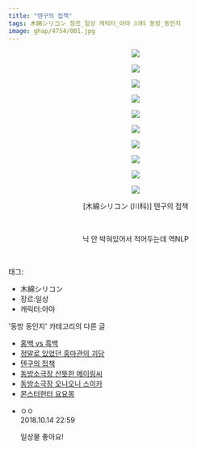 ```yaml
---
title: "텐구의 접책"
tags: 木綿シリコン 장르_일상 캐릭터_아야 川科 동방_동인지
image: ghap/4754/001.jpg
---
```

<div class="article">
<p style="text-align: center; clear: none; float: none;"><img src="{{ site.nasurl }}/ghap/4754/001.jpg"/></p>
<p style="text-align: center; clear: none; float: none;"><img src="{{ site.nasurl }}/ghap/4754/002.jpg"/></p>
<p style="text-align: center; clear: none; float: none;"><img src="{{ site.nasurl }}/ghap/4754/003.jpg"/></p>
<p style="text-align: center; clear: none; float: none;"><img src="{{ site.nasurl }}/ghap/4754/004.jpg"/></p>
<p style="text-align: center; clear: none; float: none;"><img src="{{ site.nasurl }}/ghap/4754/005.jpg"/></p>
<p style="text-align: center; clear: none; float: none;"><img src="{{ site.nasurl }}/ghap/4754/006.jpg"/></p>
<p style="text-align: center; clear: none; float: none;"><img src="{{ site.nasurl }}/ghap/4754/007.jpg"/></p>
<p style="text-align: center; clear: none; float: none;"><img src="{{ site.nasurl }}/ghap/4754/008.jpg"/></p>
<p style="text-align: center; clear: none; float: none;"><img src="{{ site.nasurl }}/ghap/4754/009.jpg"/></p>
<p style="text-align: center; clear: none; float: none;"><img src="{{ site.nasurl }}/ghap/4754/010.jpg"/></p>
<p style="text-align: center; clear: none; float: none;">[木綿シリコン (川科)] 텐구의 접책</p>
<p style="text-align: center; clear: none; float: none;"><br/></p>
<p style="text-align: center; clear: none; float: none;">닉 안 박혀있어서 적어두는데 역NLP</p>
<p><br/></p>
</div><div class="tagTrail">
<p>태그: </p>
<ul>
<li>木綿シリコン</li>
<li>장르:일상</li>
<li>캐릭터:아야</li>
</ul>
</div><div class="another">
<p>'동방 동인지' 카테고리의 다른 글</p>
<ul>
<li><a href="/2018-10-12-ghap_4762">홍백 vs 흑백</a></li>
<li><a href="/2018-10-11-ghap_4759">정말로 있었던 홍마관의 괴담</a></li>
<li><a href="/2018-10-09-ghap_4754">텐구의 접책</a></li>
<li><a href="/2018-10-08-ghap_4749">동방소극장 산뜻한 메이링씨</a></li>
<li><a href="/2018-10-08-ghap_4748">동방소극장 오니오니 스이카</a></li>
<li><a href="/2018-10-06-ghap_4740">몬스터헌터 요요몽</a></li>
</ul>
</div><div class="cb_module cb_fluid">
<div class="cb_wrt cb_profile">
<div class="comment">
<ul>
<li class="cb_thumb_off" id="comment15355075">
<div class="cb_comment_area">
<div class="cb_info_area">
<div class="cb_section">
<span class="cb_nick_name">ㅇㅇ</span>
</div>
<div class="cb_section">
<span class="cb_date">2018.10.14 22:59 </span>
</div>
</div>
<div class="cb_dsc_comment">
<p class="cb_dsc">
											일상물 좋아요!
										</p>
</div>
</div></li>
</ul>
</div>
</div><!-- commentList close -->
</div>